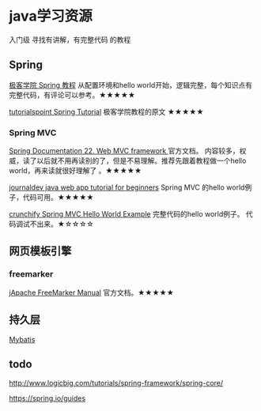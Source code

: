 # java学习资源

入门级 寻找有讲解，有完整代码 的教程

## Spring
[ 极客学院 Spring 教程](http://wiki.jikexueyuan.com/project/spring/) 从配置环境和hello world开始，逻辑完整，每个知识点有完整代码，有评论可以参考。★★★★★

[ tutorialspoint Spring Tutorial](https://www.tutorialspoint.com/spring/index.htm) 极客学院教程的原文 ★★★★★

### Spring MVC


[Spring Documentation 22. Web MVC framework ](https://docs.spring.io/spring/docs/current/spring-framework-reference/html/mvc.html) 官方文档。 内容较多，权威，读了以后就不用再读别的了，但是不易理解。推荐先跟着教程做一个hello world，再来读就很好理解了 。★★★★★

[journaldev java web app tutorial for beginners](https://www.journaldev.com/1854/java-web-application-tutorial-for-beginners) Spring MVC 的hello world例子，代码可用。★★★★★

[crunchify Spring MVC Hello World Example](http://crunchify.com/simplest-spring-mvc-hello-world-example-tutorial-spring-model-view-controller-tips/) 完整代码的hello world例子。 代码调试不出来。★☆☆☆☆

## 网页模板引擎

### freemarker

[jApache FreeMarker Manual](http://freemarker.org/docs/) 官方文档。★★★★★

## 持久层

[Mybatis](http://www.mybatis.org/mybatis-3/zh/)



## todo
http://www.logicbig.com/tutorials/spring-framework/spring-core/

https://spring.io/guides

